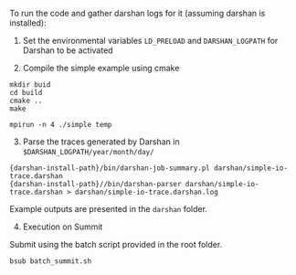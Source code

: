 To run the code and gather darshan logs for it (assuming darshan is installed):

1. Set the environmental variables `LD_PRELOAD` and `DARSHAN_LOGPATH` for Darshan to be activated

2. Compile the simple example using cmake

```
mkdir buid
cd build
cmake ..
make

mpirun -n 4 ./simple temp
```

3. Parse the traces generated by Darshan in `$DARSHAN_LOGPATH/year/month/day/`

```
{darshan-install-path}/bin/darshan-job-summary.pl darshan/simple-io-trace.darshan 
{darshan-install-path}//bin/darshan-parser darshan/simple-io-trace.darshan > darshan/simple-io-trace.darshan.log

```

Example outputs are presented in the `darshan` folder.


4. Execution on Summit

Submit using the batch script provided in the root folder.

```
bsub batch_summit.sh
```

